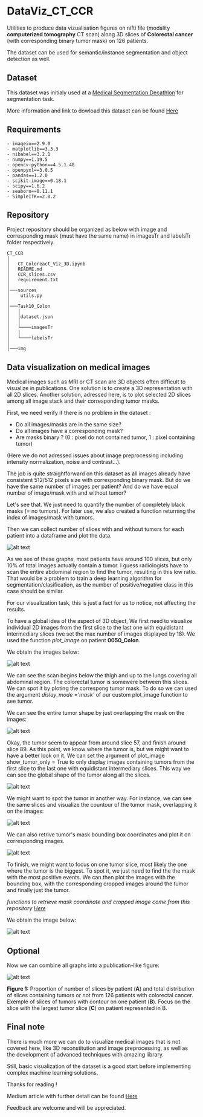 # DataViz_CT_CCR


Utilities to produce data vizualisation figures on nifti file (modality **computerized tomography** CT scan) along 3D slices of **Colorectal cancer** (with corresponding binary tumor mask) on
126 patients.

The dataset can be used for semantic/instance segmentation and object detection as well.


## Dataset

This dataset was initialy used at a [Medical Segmentation Decathlon](http://medicaldecathlon.com/) for segmentation task.

More information and link to dowload this dataset can be found [Here](https://drive.google.com/drive/folders/1HqEgzS8BV2c7xYNrZdEAnrHk7osJJ--2)


## Requirements

```
- imageio==2.9.0
- matplotlib==3.3.3
- nibabel==3.2.1
- numpy==1.19.5
- opencv-python==4.5.1.48
- openpyxl==3.0.5
- pandas==1.2.0
- scikit-image==0.18.1
- scipy==1.6.2
- seaborn==0.11.1
- SimpleITK==2.0.2
```


## Repository

Project repository should be organized as below with image and corresponding mask (must have the same name) in imagesTr and labelsTr folder respectively.

```
CT_CCR
│
│   CT_Coloreact_Viz_3D.ipynb
│   README.md
│   CCR_slices.csv
│   requirement.txt
│
│───sources
│    utils.py
│
│───Task10_Colon
│   │
│   │dataset.json
│   │
│   └────imagesTr
│   │
│   └────labelsTr
│
│───img

```

## Data visualization on medical images


Medical images such as MRI or CT scan are 3D objects often difficult to visualize in publications. One solution is to create
a 3D representation with all 2D slices. Another solution, adressed here, is to plot selected 2D slices among all image stack
and their corresponding tumor masks.

First, we need verify if there is no problem in the dataset :

- Do all images/masks are in the same size?
- Do all images have a corresponding mask?
- Are masks binary ? (0 : pixel do not contained tumor, 1 : pixel containing tumor)


(Here we do not adressed issues about image preprocessing including intensity normalization, noise and contrast...).


The job is quite straightforward on this dataset as all images already have consistent 512/512 pixels size with corresponding binary mask. But do we have the same number
of images per patient? And do we have equal number of image/mask with and without tumor?

Let's see that. We just need to quantify the number of completely black masks (= no tumors). For later use, we also created a function returning the index
of images/mask with tumors.

Then we can collect number of slices with and without tumors for each patient into a dataframe and plot the data.

![alt text](https://github.com/hbiom/DataViz_CT_CCR//blob/main/img/slices_graph.png?raw=true)


As we see of these graphs, most patients have around 100 slices, but only 10% of total images actually contain a tumor. I guess radiologists have to scan the entire
abdominal region to find the tumor, resulting in this low ratio. That would be a problem to train a deep learning algorithm for segmentation/clasification, as the number
of positive/negative class in this case should be similar.

For our visualization task, this is just a fact for us to notice, not affecting the results.


To have a global idea of the aspect of 3D object, We first need to visualize individual 2D images from the first slice to the last one with equidistant
intermediary slices (we set the max number of images displayed by 18). We used the function *plot_image* on patient **0050_Colon**.

We obtain the images below:

![alt text](https://github.com/hbiom/DataViz_CT_CCR//blob/main/img/plot_image.png?raw=true)


We can see the scan begins below the thigh and up to the lungs covering all abdominal region. The colorectal tumor is somewere between this slices. We can spot it
by ploting the correspong tumor mask. To do so we can used the argument *dislay_mode ='mask'* of our custom plot_image function to see tumor.

We can see the entire tumor shape by just overlapping the mask on the images:

![alt text](https://github.com/hbiom/DataViz_CT_CCR//blob/main/img/plot_image_tumors.png?raw=true)


Okay, the tumor seem to appear from around slice 57, and finish around slice 89. As this point, we know where the tumor is, but we might want to have a better
look on it. We can set the argument of plot_image show_tumor_only = True to only display images containing tumors from the first slice to the last one with
equidistant intermediary slices. This way we can see the global shape of the tumor along all the slices.

![alt text](https://github.com/hbiom/DataViz_CT_CCR//blob/main/img/plot_image_mask_show_tumor_only.png?raw=true)


We might want to spot the tumor in another way. For instance, we can see the same slices and visualize the countour of the tumor mask, overlapping it on the images:

![alt text](https://github.com/hbiom/DataViz_CT_CCR//blob/main/img/plot_image_contour_show_tumor_only.png?raw=true)

We can also retrive tumor's mask bounding box coordinates and plot it on corresponding images.

![alt text](https://github.com/hbiom/DataViz_CT_CCR//blob/main/img/plot_image_bbounding_show_tumor_only.png?raw=true)

To finish, we might want to focus on one tumor slice, most likely the one where the tumor is the biggest. To spot it, we just need to find the the mask with
the most positive events. We can then plot the images with the bounding box, with the corresponding cropped images around the tumor and finally just the tumor.

*functions to retrieve mask coordinate and cropped image come from this repository [Here](https://github.com/guillaumefrd/brain-tumor-mri-dataset)*


We obtain the image below:

![alt text](https://github.com/hbiom/DataViz_CT_CCR//blob/main/img/tumor_all.png?raw=true)


## Optional


Now we can combine all graphs into a publication-like figure:


![alt text](https://github.com/hbiom/DataViz_CT_CCR//blob/main/img/bilan.png?raw=true)


**Figure 1:** Proportion of number of slices by patient (**A**) and total distribution of slices containing tumors or not from 126 patients with colorectal cancer.
Exemple of slices of tumors with contour on one patient (**B**). Focus on the slice with the largest tumor slice (**C**) on patient represented in B.

## Final note

There is much more we can do to visualize medical images that is not covered here, like 3D reconstitution and image preprocessing, as well as the development of advanced
techniques with amazing library.

Still, basic visualization of the dataset is a good start before implementing complex machine learning solutions.


Thanks for reading !

Medium article with further detail can be found [Here](https://hugobottois.medium.com/medical-images-visualization-with-python-b40c2eb085f7)


Feedback are welcome and will be appreciated.




